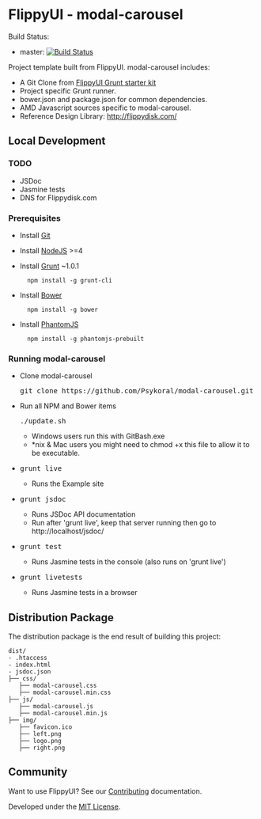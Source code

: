 FlippyUI - modal-carousel
====
Build Status:
- master: [![Build Status](https://travis-ci.org/Psykoral/modal-carousel.svg?branch=master)](https://travis-ci.org/Psykoral/modal-carousel)

Project template built from FlippyUI. modal-carousel includes:

- A Git Clone from [FlippyUI Grunt starter kit](https://github.com/Psykoral/grunt-starter-kits)
- Project specific Grunt runner.
- bower.json and package.json for common dependencies.
- AMD Javascript sources specific to modal-carousel.
- Reference Design Library: http://flippydisk.com/

## Local Development

### TODO

- JSDoc
- Jasmine tests
- DNS for Flippydisk.com

### Prerequisites

* Install [Git](https://git-scm.com/)
* Install [NodeJS](https://nodejs.org) >=4
* Install [Grunt](http://gruntjs.com/getting-started) ~1.0.1

		npm install -g grunt-cli

* Install [Bower](http://bower.io/)

		npm install -g bower

* Install [PhantomJS](http://phantomjs.org/download.html)

		npm install -g phantomjs-prebuilt

### Running modal-carousel

* Clone modal-carousel
	<pre>git clone https://github.com/Psykoral/modal-carousel.git</pre>
* Run all NPM and Bower items
	<pre>./update.sh</pre>
	* Windows users run this with GitBash.exe
	* *nix & Mac users you might need to chmod +x this file to allow it to be executable.
* <pre>grunt live</pre>
	* Runs the Example site
* <pre>grunt jsdoc</pre>
	* Runs JSDoc API documentation
	* Run after 'grunt live', keep that server running then go to http://localhost/jsdoc/
* <pre>grunt test</pre>
	* Runs Jasmine tests in the console (also runs on 'grunt live')
* <pre>grunt livetests</pre>
	* Runs Jasmine tests in a browser

Distribution Package
-------
The distribution package is the end result of building this project:

    dist/
    - .htaccess
    - index.html
    - jsdoc.json
    ├── css/
       ├── modal-carousel.css
       ├── modal-carousel.min.css
    ├── js/
       ├── modal-carousel.js
       ├── modal-carousel.min.js
    ├── img/
       ├── favicon.ico
       ├── left.png
       ├── logo.png
       ├── right.png

Community
-------

Want to use FlippyUI? See our [Contributing](https://github.com/Psykoral/modal-carousel/blob/master/CONTRIBUTING.md) documentation.

Developed under the [MIT License](https://github.com/Psykoral/modal-carousel/blob/master/LICENSE.txt).
